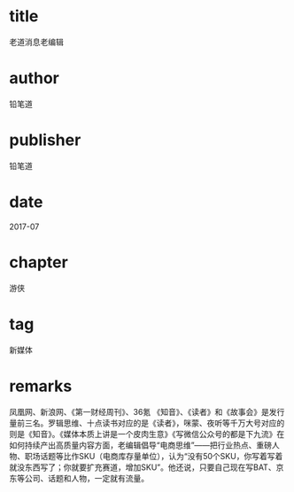 # title
老道消息老编辑

# author
铅笔道

# publisher
铅笔道

# date
2017-07

# chapter
游侠

# tag
新媒体

# remarks
凤凰网、新浪网、《第一财经周刊》、36氪 《知音》、《读者》和《故事会》是发行量前三名。罗辑思维、十点读书对应的是《读者》，咪蒙、夜听等千万大号对应的则是《知音》。《媒体本质上讲是一个皮肉生意》《写微信公众号的都是下九流》在如何持续产出高质量内容方面，老编辑倡导“电商思维”——把行业热点、重磅人物、职场话题等比作SKU（电商库存量单位），认为“没有50个SKU，你写着写着就没东西写了；你就要扩充赛道，增加SKU”。他还说，只要自己现在写BAT、京东等公司、话题和人物，一定就有流量。

